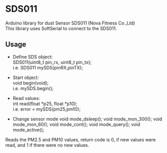 # SDS011  
  
Arduino library for dust Sensor SDS011 (Nova Fitness Co.,Ltd)  
This library uses SoftSerial to connect to the SDS011.  
  
## Usage
  
* Define SDS object:  
SDS011(uint8_t pin_rx, uint8_t pin_tx);  
i.e. SDS011 mySDS(pinRX,pinTX);  
  
* Start object:  
void begin(void);  
i.e. mySDS.begin();  
  
* Read values:  
int read(float *p25, float *p10);  
i.e. error = mySDS(pm25,pm10);  

* Change sensor mode
void mode_dsleep();
void mode_mon_300();
void mode_mon_60();
void mode_cont();
void mode_query();
void mode_active();
  
Reads the PM2.5 and PM10 values, return code is 0, if new values were read, and 1 if there were no new values.  
  
  
